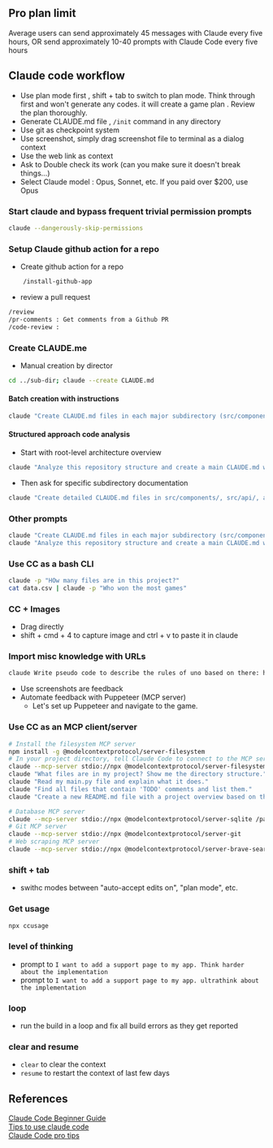 ## Pro plan limit
Average users can send approximately 45 messages with Claude every five hours, 
OR send approximately 10-40 prompts with Claude Code every five hours

## Claude code workflow
- Use plan mode first , shift + tab to switch to plan mode. Think through first and won't generate any codes. it will create a game plan . Review the plan thoroughly.
- Generate CLAUDE.md file , `/init` command in any directory
- Use git as checkpoint system
- Use screenshot, simply drag screenshot file to terminal as a dialog context
- Use the web link as context
- Ask to Double check its work (can you make sure it doesn't break things...)
- Select Claude model :  Opus, Sonnet, etc. If you paid over $200, use Opus

### Start claude and bypass frequent trivial permission prompts
```bash
claude --dangerously-skip-permissions
``` 
### Setup Claude github action for a repo
- Create github action for a repo
```bash
	/install-github-app
```
- review a pull request
```bash
/review
/pr-comments : Get comments from a Github PR
/code-review :
```
### Create CLAUDE.me
- Manual creation by director
```bash
cd ../sub-dir; claude --create CLAUDE.md
```
#### Batch creation with instructions
```bash
claude "Create CLAUDE.md files in each major subdirectory (src/components, src/services, src/utils, etc.) with architecture overviews for each module. Each CLAUDE.md should document the purpose, key files, dependencies, and architecture patterns specific to that directory."
```
#### Structured approach code analysis 
- Start with root-level architecture overview
```bash
claude "Analyze this repository structure and create a main CLAUDE.md with overall architecture, then create specific CLAUDE.md files in major subdirectories"
```
- Then ask for specific subdirectory documentation
```bash
claude "Create detailed CLAUDE.md files in src/components/, src/api/, and src/utils/ directories focusing on their specific responsibilities and internal structure"
```
### Other prompts
```bash
claude "Create CLAUDE.md files in each major subdirectory (src/components, src/services, src/utils, etc.) with architecture overviews for each module. Each CLAUDE.md should document the purpose, key files, dependencies, and architecture patterns specific to that directory."
claude "Analyze this repository structure and create a main CLAUDE.md with overall architecture, then create specific CLAUDE.md files in major subdirectories"
```

### Use CC as a bash CLI
```bash
claude -p "HOw many files are in this project?"
cat data.csv | claude -p "Who won the most games"
```

### CC + Images 
- Drag directly 
- shift + cmd + 4 to capture image and ctrl + v to paste it in claude
 
### Import misc knowledge with URLs
```bash
claude Write pseudo code to describe the rules of uno based on there: https://www.unorules.com
```
- Use screenshots are feedback
- Automate feedback with Puppeteer (MCP server)
	- Let's set up Puppeteer and navigate to the game.

### Use CC as an MCP client/server
```bash
# Install the filesystem MCP server
npm install -g @modelcontextprotocol/server-filesystem
# In your project directory, tell Claude Code to connect to the MCP server
claude --mcp-server stdio://npx @modelcontextprotocol/server-filesystem $(pwd)
claude "What files are in my project? Show me the directory structure."
claude "Read my main.py file and explain what it does."
claude "Find all files that contain 'TODO' comments and list them."
claude "Create a new README.md file with a project overview based on the code you can see."

# Database MCP server
claude --mcp-server stdio://npx @modelcontextprotocol/server-sqlite /path/to/database.db
# Git MCP server  
claude --mcp-server stdio://npx @modelcontextprotocol/server-git
# Web scraping MCP server
claude --mcp-server stdio://npx @modelcontextprotocol/server-brave-search
```
### shift + tab 
- swithc modes between "auto-accept edits on", "plan mode", etc.

### Get usage
```bash
npx ccusage
```
### level of thinking 
- prompt to `I want to add a support page to my app. Think harder about the implementation`
- prompt to `I want to add a support page to my app. ultrathink about the implementation`

### loop
- run the build in a loop and fix all build errors as they get reported

### clear and resume
- `clear` to clear the context 
- `resume` to restart the context of last few days

 

## References
[Claude Code Beginner Guide](https://www.youtube.com/watch?v=iYiuzAsWnHU)  
[Tips to use claude code](https://www.youtube.com/watch?v=n7iT5r0Sl_Y)  
[Claude Code pro tips](https://www.youtube.com/watch?v=TiNpzxoBPz0)  
